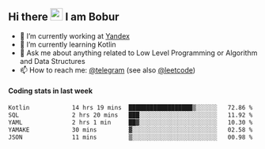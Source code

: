 ## Hi there <img src="https://media.giphy.com/media/hvRJCLFzcasrR4ia7z/giphy.gif" width="25px" height="25px"> I am Bobur

- 💼 I’m currently working at [Yandex](https://yandex.ru/)
- 🌱 I’m currently learning Kotlin
- 💬 Ask me about anything related to Low Level Programming or Algorithm and Data Structures
- 📫 How to reach me: [@telegram](https://t.me/octoant) (see also [@leetcode](https://leetcode.com/octoant/))    

#### Coding stats in last week

<!--START_SECTION:waka-->

```txt
Kotlin            14 hrs 19 mins  ██████████████████▒░░░░░░   72.86 %
SQL               2 hrs 20 mins   ███░░░░░░░░░░░░░░░░░░░░░░   11.92 %
YAML              2 hrs 1 min     ██▓░░░░░░░░░░░░░░░░░░░░░░   10.30 %
YAMAKE            30 mins         ▓░░░░░░░░░░░░░░░░░░░░░░░░   02.58 %
JSON              11 mins         ▒░░░░░░░░░░░░░░░░░░░░░░░░   00.98 %
```

<!--END_SECTION:waka-->
